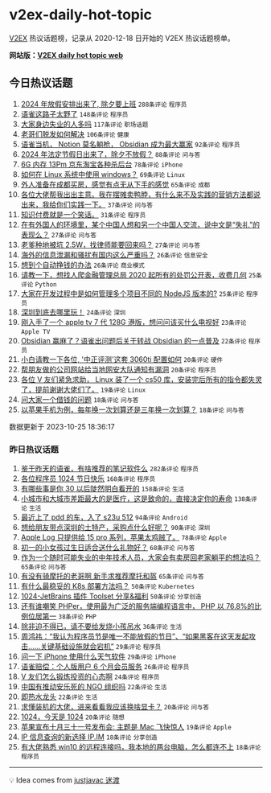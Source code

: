 # v2ex-daily-hot-topic

[V2EX](https://www.v2ex.com/) 热议话题榜，记录从 2020-12-18 日开始的 V2EX 热议话题榜单。

**网站版：[V2EX daily hot topic web](https://boojack.github.io/v2ex-daily-hot-topic-web/)**

## 今日热议话题

<!-- TODAY BEGIN -->

1. [2024 年放假安排出来了, 除夕要上班](https://www.v2ex.com/t/985160) `288条评论` `程序员`
1. [语雀这路子太野了](https://www.v2ex.com/t/985202) `148条评论` `程序员`
1. [大家身边失业的人多吗](https://www.v2ex.com/t/985245) `117条评论` `职场话题`
1. [老哥们脱发如何解决](https://www.v2ex.com/t/985117) `106条评论` `健康`
1. [语雀当机， Notion 莫名躺枪， Obsidian 成为最大赢家](https://www.v2ex.com/t/985226) `92条评论` `程序员`
1. [2024 年法定节假日出来了，除夕不放假？](https://www.v2ex.com/t/985147) `88条评论` `问与答`
1. [6G 内存 13Pm 京东淘宝各种杀后台](https://www.v2ex.com/t/985143) `78条评论` `iPhone`
1. [如何在 Linux 系统中使用 windows？](https://www.v2ex.com/t/985127) `69条评论` `Linux`
1. [外人准备在成都买房，感觉有点无从下手的感觉](https://www.v2ex.com/t/985116) `65条评论` `成都`
1. [各位大佬帮我出出主意。我在摆摊卖鸭脖，有什么来不及实践的营销方法都说出来，我给你们实践一下。](https://www.v2ex.com/t/985341) `37条评论` `问与答`
1. [知识付费就是一个笑话。](https://www.v2ex.com/t/985433) `31条评论` `程序员`
1. [在有外国人的环境里，某个中国人想和另一个中国人交流，说中文是“失礼”的表现么？](https://www.v2ex.com/t/985392) `27条评论` `问与答`
1. [老爹种地被坑 2.5W，找律师能要回来吗？](https://www.v2ex.com/t/985168) `27条评论` `问与答`
1. [海外的信息泄漏和骚扰有国内这么严重吗？](https://www.v2ex.com/t/985166) `26条评论` `信息安全`
1. [想到个自动挣钱的办法](https://www.v2ex.com/t/985123) `26条评论` `商业模式`
1. [请教一下，想找人爬金融管理总局 2020 起所有的处罚公开表，收费几何](https://www.v2ex.com/t/985356) `25条评论` `Python`
1. [大家在开发过程中是如何管理多个项目不同的 NodeJS 版本的?](https://www.v2ex.com/t/985260) `25条评论` `程序员`
1. [深圳到底去哪里玩！](https://www.v2ex.com/t/985277) `24条评论` `深圳`
1. [刚入手了一个 apple tv 7 代 128G 港版，想问问该买什么电视好](https://www.v2ex.com/t/985313) `23条评论` `Apple TV`
1. [Obsidian 赢麻了？语雀出问题后关于转战 Obsidian 的一点普及](https://www.v2ex.com/t/985285) `22条评论` `程序员`
1. [小白请教一下各位, '中正评测'这套 3060ti 配置如何](https://www.v2ex.com/t/985290) `20条评论` `硬件`
1. [帮朋友做的公司网站给当地网安大队通知有漏洞](https://www.v2ex.com/t/985121) `20条评论` `程序员`
1. [各位 V 友们紧急求助， Linux 装了一个 cs50 库，安装完后所有的指令都失灵了，提前谢谢大佬们了。](https://www.v2ex.com/t/985216) `19条评论` `Linux`
1. [问大家一个借钱的问题](https://www.v2ex.com/t/985344) `18条评论` `问与答`
1. [以苹果手机为例，每年换一次划算还是三年换一次划算？](https://www.v2ex.com/t/985320) `18条评论` `问与答`

数据更新于 2023-10-25 18:36:17

<!-- TODAY END -->

### 昨日热议话题

<!-- YESTERDAY BEGIN -->

1. [鉴于昨天的语雀，有啥推荐的笔记软件么](https://www.v2ex.com/t/984728) `282条评论` `程序员`
1. [各位程序员 1024 节日快乐](https://www.v2ex.com/t/984742) `168条评论` `程序员`
1. [有哪些事是你 30 以后陡然明白看开的](https://www.v2ex.com/t/984755) `158条评论` `生活`
1. [小城市和大城市差距最大的是医疗，这是致命的，直接决定你的寿命](https://www.v2ex.com/t/984900) `138条评论` `生活`
1. [最近上了 pdd 的车，入了 s23u 512](https://www.v2ex.com/t/984771) `94条评论` `Android`
1. [想给朋友带点深圳的土特产，采购点什么好呢？](https://www.v2ex.com/t/984801) `90条评论` `深圳`
1. [Apple Log 只提供给 15 pro 系列，苹果太鸡贼了。](https://www.v2ex.com/t/984729) `78条评论` `Apple`
1. [初一的小女孩过生日适合送什么礼物好？](https://www.v2ex.com/t/984733) `68条评论` `问与答`
1. [作为一个随时可能失业的中年技术人员，大家会有卖房回老家躺平的想法吗？](https://www.v2ex.com/t/984812) `65条评论` `问与答`
1. [有没有骑摩托的老哥啊 新手求推荐摩托和盔](https://www.v2ex.com/t/984819) `65条评论` `问与答`
1. [有什么最稳妥的 K8s 部署方法吗？](https://www.v2ex.com/t/984736) `50条评论` `Kubernetes`
1. [1024-JetBrains 插件 Toolset 分享&福利](https://www.v2ex.com/t/984759) `50条评论` `分享创造`
1. [还有谁嘲笑 PHPer，使用最为广泛的服务端编程语言中， PHP 以 76.8%的比例位居第一](https://www.v2ex.com/t/984998) `38条评论` `PHP`
1. [除非迫不得已，请不要给发烧小孩吊水](https://www.v2ex.com/t/985039) `36条评论` `生活`
1. [周鸿祎：“我认为程序员节是唯一不能放假的节日”、“如果黑客在这天发起攻击……关键基础设施就会宕机”](https://www.v2ex.com/t/984971) `29条评论` `程序员`
1. [问一下 iPhone 使用什么天气软件](https://www.v2ex.com/t/984914) `29条评论` `iPhone`
1. [语雀赔偿：个人版用户 6 个月会员服务](https://www.v2ex.com/t/985060) `26条评论` `程序员`
1. [V 友们怎么锻炼投资的心态啊](https://www.v2ex.com/t/984877) `24条评论` `程序员`
1. [中国有推动安乐死的 NGO 组织吗](https://www.v2ex.com/t/984959) `22条评论` `生活`
1. [即热水龙头](https://www.v2ex.com/t/984785) `22条评论` `生活`
1. [求懂装机的大佬，进来看看我应该换啥显卡？](https://www.v2ex.com/t/984844) `20条评论` `问与答`
1. [1024，今天是 1024](https://www.v2ex.com/t/984730) `20条评论` `随想`
1. [苹果宣布十月三十一号发布会: 主题是 Mac 飞快惊人](https://www.v2ex.com/t/985101) `19条评论` `Apple`
1. [IP 信息查询的新选择 IP.IM](https://www.v2ex.com/t/985075) `18条评论` `分享创造`
1. [有大佬熟悉 win10 的远程连接吗，我本地的两台电脑，怎么都连不上](https://www.v2ex.com/t/984910) `18条评论` `程序员`

<!-- YESTERDAY END -->

---

💡 Idea comes from [justjavac 迷渡](https://github.com/justjavac/)
